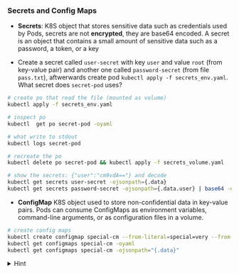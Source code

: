 
### Secrets and Config Maps

* **Secrets**: K8S object that stores sensitive data such as credentials used by Pods, secrets are not **encrypted**, they are base64 encoded. A secret is an object that contains a small amount of sensitive data such as a password, a token, or a key

* Create a secret called `user-secret` with key `user` and value `root` (from key-value pair) and another one called `password-secret` (from file `pass.txt`), aftwerwards create pod `kubectl apply -f secrets_env.yaml`. What secret does `secret-pod` uses?

```bash
# create po that read the file (mounted as volume)
kubectl apply -f secrets_env.yaml

# inspect po 
kubectl  get po secret-pod -oyaml

# what write to stdout
kubectl logs secret-pod 

# recreate the po 
kubectl delete po secret-pod && kubectl apply -f secrets_volume.yaml

# show the secrets: {"user":"cm9vdA=="} and decode
kubectl get secrets user-secret -ojsonpath={.data} 
kubectl get secrets password-secret -ojsonpath={.data.user} | base64 -d
```



* **ConfigMap** K8S object used to store non-confidential data in key-value pairs. Pods can consume ConfigMaps as environment variables, command-line arguments, or as configuration files in a volume.

```bash
# create config maps
kubectl create configmap special-cm --from-literal=special=very --from-literal=type=charm
kubectl get configmaps special-cm -oyaml
kubectl get configmaps special-cm -ojsonpath="{.data}"
```

<details>
<summary>Hint</summary>
Create secrets: <code>kubectl create secret generic user-secret --from-literal=user=root</code> and <code>kubectl create secret generic password-secret --from-file=./pass.txt</code>
<br>
Get po as yaml: <code>kubectl get po test -oyaml > pod.yaml</code> and remove **non-mandatory** fields.
<br>
Place the file at <code>/etc/kubernetes/manifests/kube-pod.yaml</code>
</details>